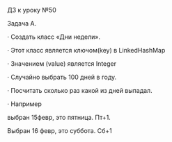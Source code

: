 ДЗ к уроку №50

Задача A.

· Создать класс «Дни недели».

· Этот класс является ключом(key) в LinkedHashMap

· Значением (value) является Integer

· Случайно выбрать 100 дней в году.

· Посчитать сколько раз какой из дней выпадал.

· Например

выбран 15февр, это пятница. Пт+1.

Выбран 16 февр, это суббота. Сб+1